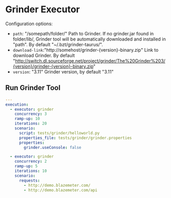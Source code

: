 # Grinder Executor

Configuration options:

 - `path`: "/somepath/folder/"
    Path to Grinder.
    If no grinder.jar found in folder/lib/, Grinder tool will be automatically downloaded and installed in "path".
    By default "~/.bzt/grinder-taurus/".
 - `download-link`:"http://somehost/grinder-{version}-binary.zip"
    Link to download Grinder.
    By default "http://switch.dl.sourceforge.net/project/grinder/The%20Grinder%203/{version}/grinder-{version}-binary.zip"
 -  `version`: "3.11"
    Grinder version, by default "3.11"

## Run Grinder Tool

```yaml
---
execution:
  - executor: grinder
    concurrency: 3
    ramp-up: 10
    iterations: 20
    scenario:
      script: tests/grinder/helloworld.py
      properties_file: tests/grinder/grinder.properties
      properties:
        grinder.useConsole: false

  - executor: grinder
    concurrency: 2
    ramp-up: 5
    iterations: 10
    scenario:
      requests:
        - http://demo.blazemeter.com/
        - http://demo.blazemeter.com/api
```